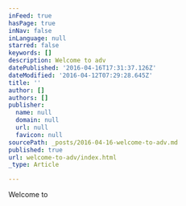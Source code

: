 ```yaml
---
inFeed: true
hasPage: true
inNav: false
inLanguage: null
starred: false
keywords: []
description: Welcome to adv
datePublished: '2016-04-16T17:31:37.126Z'
dateModified: '2016-04-12T07:29:28.645Z'
title: ''
author: []
authors: []
publisher:
  name: null
  domain: null
  url: null
  favicon: null
sourcePath: _posts/2016-04-16-welcome-to-adv.md
published: true
url: welcome-to-adv/index.html
_type: Article

---
```

Welcome to